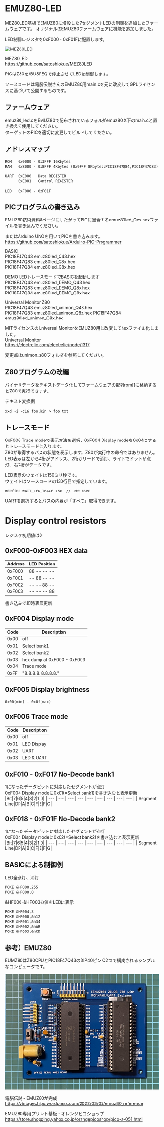 # EMUZ80-LED
MEZ80LED基板でEMUZ80に増設した7セグメントLEDの制御を追加したファームウェアです。
オリジナルのEMUZ80ファームウェアに機能を追加しました。

LED制御レジスタを0xF000 - 0xF01Fに配置します。

![MEZ80LED](https://github.com/satoshiokue/EMUZ80-LED/blob/main/MEZ80LED.jpeg)

MEZ80LED  
https://github.com/satoshiokue/MEZ80LED

PICはZ80を/BUSREQで停止させてLEDを制御します。  

ソースコードは電脳伝説さんのEMUZ80用main.cを元に改変してGPLライセンスに基づいて公開するものです。

## ファームウェア
emuz80_led.cをEMUZ80で配布されているフォルダemuz80.X下のmain.cと置き換えて使用してください。  
ターゲットのPICを適切に変更してビルドしてください。  


## アドレスマップ
```
ROM   0x0000 - 0x3FFF 16Kbytes
RAM   0x8000 - 0x8FFF 4Kbytes (0x9FFF 8Kbytes:PIC18F47Q84,PIC18F47Q83)

UART  0xE000   Data REGISTER
      0xE001   Control REGISTER

LED   0xF000 - 0xF01F
```

## PICプログラムの書き込み
EMUZ80技術資料8ページにしたがってPICに適合するemuz80led_Qxx.hexファイルを書き込んでください。  

またはArduino UNOを用いてPICを書き込みます。  
https://github.com/satoshiokue/Arduino-PIC-Programmer

BASIC  
PIC18F47Q43 emuz80led_Q43.hex  
PIC18F47Q83 emuz80led_Q8x.hex  
PIC18F47Q84 emuz80led_Q8x.hex  

DEMO LEDトレースモードでBASICを起動します  
PIC18F47Q43 emuz80led_DEMO_Q43.hex  
PIC18F47Q83 emuz80led_DEMO_Q8x.hex  
PIC18F47Q84 emuz80led_DEMO_Q8x.hex  

Universal Monitor Z80  
PIC18F47Q43 emuz80led_unimon_Q43.hex  
PIC18F47Q83 emuz80led_unimon_Q8x.hex 
PIC18F47Q84 emuz80led_unimon_Q8x.hex  

MITライセンスのUniversal MonitorをEMUZ80用に改変してhexファイル化しました。  
Universal Monitor  
https://electrelic.com/electrelic/node/1317

変更点はunimon_z80フォルダを参照してください。  

## Z80プログラムの改編
バイナリデータをテキストデータ化してファームウェアの配列rom[]に格納するとZ80で実行できます。

テキスト変換例
```
xxd -i -c16 foo.bin > foo.txt
```

## トレースモード
0xF006 Trace modeで表示方法を選択、0xF004 Display modeを0x04にするとトレースモードに入ります。  
Z80が取得するバスの状態を表示します。Z80が実行中の命令ではありません。  
LED表示は左から4桁がアドレス、2桁がリードで消灯、ライトでドットが点灯、右2桁がデータです。  

LED表示のウェイトは150ミリ秒です。  
ウェイトはソースコードの130行目で指定しています。  
```
#define WAIT_LED_TRACE 150	// 150 msec
```

UARTを選択するとバスの内容が「すべて」取得できます。  
# Display control resistors
レジスタ初期値は0

## 0xF000-0xF003 HEX data

|Address|LED Position|
| --- | --- |
|0xF000|88 -- -- --|
|0xF001|-- 88 -- --|
|0xF002|-- -- 88 --|
|0xF003|-- -- -- 88|

書き込みで即時表示更新

## 0xF004 Display mode

|Code|Description|
| --- | --- |
|0x00| off  
|0x01| Select bank1  
|0x02| Select bank2  
|0x03| hex dump at 0xF000 - 0xF003  
|0x04| Trace mode  
|0xFF| "8.8.8.8. 8.8.8.8."  

## 0xF005 Display brightness
```
0x00(min) - 0x0f(max)  
```

## 0xF006 Trace mode

|Code|Description|
| --- | --- |
|0x00| off  
|0x01| LED Display  
|0x02| UART  
|0x03| LED & UART  

## 0xF010 - 0xF017 No-Decode bank1
1になったデータビットに対応したセグメントが点灯  
0xF004 Display modeに0x01(=Select bank1)を書き込むと表示更新
|Bit|7|6|5|4|3|2|1|0|
| --- | --- | --- | --- | --- | --- | --- | --- | --- |
| Segment Line|DP|A|B|C|F|E|F|G|
## 0xF018 - 0xF01F No-Decode bank2
1になったデータビットに対応したセグメントが点灯  
0xF004 Display modeに0x02(=Select bank2)を書き込むと表示更新
|Bit|7|6|5|4|3|2|1|0|
| --- | --- | --- | --- | --- | --- | --- | --- | --- |
| Segment Line|DP|A|B|C|F|E|F|G|

## BASICによる制御例

LED全点灯、消灯
```
POKE &HF000,255
POKE &HF000,0
```

&HF000-&HF003の値をLEDに表示
```
POKE &HF004,3
POKE &HF000,&h12
POKE &HF001,&h34
POKE &HF002,&hAB
POKE &HF003,&hCD
```

## 参考）EMUZ80
EUMZ80はZ80CPUとPIC18F47Q43のDIP40ピンIC2つで構成されるシンプルなコンピュータです。

![EMUZ80](https://github.com/satoshiokue/EMUZ80-6502/blob/main/imgs/IMG_Z80.jpeg)

電脳伝説 - EMUZ80が完成  
https://vintagechips.wordpress.com/2022/03/05/emuz80_reference  

EMUZ80専用プリント基板 - オレンジピコショップ  
https://store.shopping.yahoo.co.jp/orangepicoshop/pico-a-051.html

